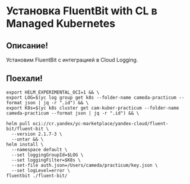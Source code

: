 # Установка FluentBit with CL в Managed Kubernetes

## Описание!
Установим FluentBit с интеграцией в Cloud Logging.

## Поехали!
```
export HELM_EXPERIMENTAL_OCI=1 && \
export LOG=$(yc log group get k8s --folder-name cameda-practicum --format json | jq -r ".id") && \
export K8s=$(yc k8s cluster get cam-kuber-practicum --folder-name cameda-practicum --format json | jq -r ".id") && \
```

```
helm pull oci://cr.yandex/yc-marketplace/yandex-cloud/fluent-bit/fluent-bit \
  --version 2.1.7-3 \
  --untar && \
helm install \
  --namespace default \
  --set loggingGroupId=$LOG \
  --set loggingFilter=$K8s \
  --set-file auth.json=/Users/cameda/practicum/key.json \
  --set logLevel=error \
fluentbit ./fluent-bit/
```

